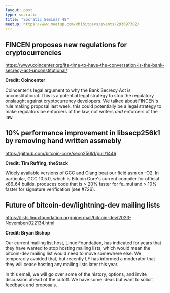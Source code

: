 ```yaml
---
layout: post
type: socratic
title: "Socratic Seminar 48"
meetup: https://www.meetup.com/chibitdevs/events/293697302/
---
```


## FINCEN proposes new regulations for cryptocurrencies

<https://www.coincenter.org/its-time-to-have-the-conversation-is-the-bank-secrecy-act-unconstitutional/>

**Credit: Coincenter**

Coincenter's legal argument to why the Bank Secrecy Act is unconstitutional. This is a potential legal strategy to stop the regulatory onslaught against cryptocurrency developers. We talked about FINCEN's rule making proposal last week, this could potentially be a legal strategy to make regulators be enforcers of the law, not writers _and_ enforcers of the law.

## 10% performance improvement in libsecp256k1 by removing hand written assmebly

<https://github.com/bitcoin-core/secp256k1/pull/1446>

**Credit: Tim Ruffing, theStack**

Widely available versions of GCC and Clang beat our field asm on -O2. In particular, GCC 10.5.0, which is Bitcoin Core's current compiler for official x86_64 builds, produces code that is > 20% faster for fe_mul and > 10% faster for signature verification (see #726).

## Future of bitcoin-dev/lightning-dev mailing lists

<https://lists.linuxfoundation.org/pipermail/bitcoin-dev/2023-November/022134.html>

**Credit: Bryan Bishop**

Our current mailing list host, Linux Foundation, has indicated for years
that they have wanted to stop hosting mailing lists, which would mean the
bitcoin-dev mailing list would need to move somewhere else. We temporarily
avoided that, but recently LF has informed a moderator that they will cease
hosting any mailing lists later this year.

In this email, we will go over some of the history, options, and invite
discussion ahead of the cutoff. We have some ideas but want to solicit
feedback and proposals.

